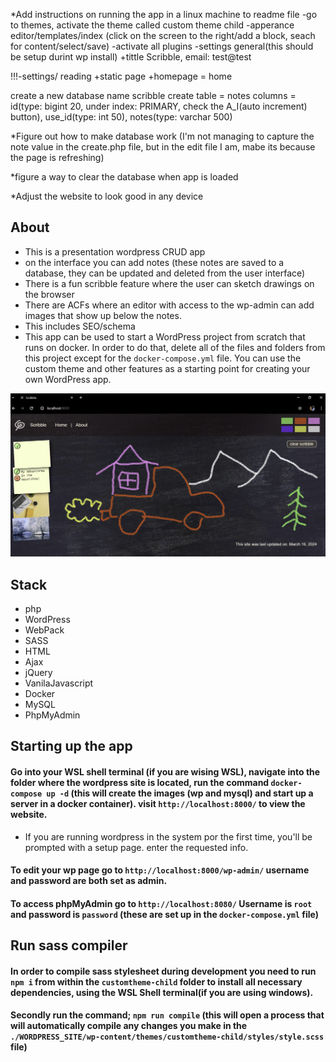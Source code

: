 *Add instructions on running the app in a linux machine to readme file
-go to themes, activate the theme called custom theme child
-apperance editor/templates/index (click on the screen to the right/add a block, seach for content/select/save)
-activate all plugins
-settings general(this should be setup durint wp install)
+tittle Scribble, email: test@test

!!!-settings/ reading
+static page
+homepage = home

create a new database
name scribble
create table = notes
columns = id(type: bigint 20, under index: PRIMARY, check the A_I(auto increment) button), use_id(type: int 50), notes(type: varchar 500)


*Figure out how to make database work (I'm not managing to capture the note value in the create.php file, but in the edit file I am, mabe its because the page is refreshing)

*figure a way to clear the database when app is loaded

*Adjust the website to look good in any device

## About
- This is a presentation wordpress CRUD app
- on the interface you can add notes (these notes are saved to a database, they can be updated and deleted from the user interface)
- There is a fun scribble feature where the user can sketch drawings on the browser
- There are ACFs where an editor with access to the wp-admin can add images that show up below the notes.
- This includes SEO/schema
- This app can be used to start a WordPress project from scratch that runs on docker. In order to do that, delete all of the files and folders from this project except for the `docker-compose.yml` file. You can use the custom theme and other features as a starting point for creating your own WordPress app.

!["Screenshot of URLs page"](./WORDPRESS_SITE/wp-content/themes/customtheme-child/assets/Snapshot1.PNG)

## Stack
- php
- WordPress
- WebPack
- SASS
- HTML
- Ajax
- jQuery
- VanilaJavascript
- Docker
- MySQL
- PhpMyAdmin

## Starting up the app
#### Go into your WSL shell terminal (if you are wising WSL), navigate into the folder where the wordpress site is located, run the command `docker-compose up -d` (this will create the images (wp and mysql) and start up a server in a docker container). visit `http://localhost:8000/` to view the website.
- If you are running wordpress in the system por the first time, you'll be prompted with a setup page. enter the requested info.
#### To edit your wp page go to `http://localhost:8000/wp-admin/` username and password are both set as admin.
#### To access phpMyAdmin go to `http://localhost:8080/` Username is `root` and password is `password` (these are set up in the `docker-compose.yml` file)

## Run sass compiler
#### In order to compile sass stylesheet during development you need to run `npm i` from within the `customtheme-child` folder to install all necessary dependencies, using the WSL Shell terminal(if you are using windows).
#### Secondly run the command; `npm run compile` (this will open a process that will automatically compile any changes you make in the `./WORDPRESS_SITE/wp-content/themes/customtheme-child/styles/style.scss` file)
